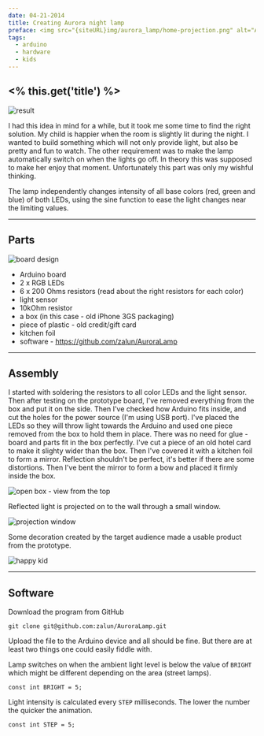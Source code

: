 ```yaml
---
date: 04-21-2014
title: Creating Aurora night lamp
preface: <img src="{siteURL}img/aurora_lamp/home-projection.png" alt="Aurora projection"/><br/>Aurora projected on the wall. Switches on automatically when it's dark. Build with Arduino and two RGB LEDs. 
tags:
  - arduino
  - hardware
  - kids
---
```


## <% this.get('title') %>

![result](../img/aurora_lamp/1-projection.png)

I had this idea in mind for a while, but it took me some time to find the right solution. My child is happier when the room is slightly lit during the night. I wanted to build something which will not only provide light, but also be pretty and fun to watch. The other requirement was to make the lamp automatically switch on when the lights go off. In theory this was supposed to make her enjoy that moment. Unfortunately this part was only my wishful thinking.  

The lamp independently changes intensity of all base colors (red, green and blue) of both LEDs, using the sine function to ease the light changes near the limiting values.

---

## Parts

![board design](../img/aurora_lamp/0-schema.png)

* Arduino board
* 2 x RGB LEDs
* 6 x 200 Ohms resistors (read about the right resistors for each color)
* light sensor
* 10kOhm resistor
* a box (in this case - old iPhone 3GS packaging)
* piece of plastic - old credit/gift card
* kitchen foil
* software - https://github.com/zalun/AuroraLamp

---

## Assembly

I started with soldering the resistors to all color LEDs and the light sensor. Then after testing on the prototype board, I've removed everything from the box and put it on the side. Then I've checked how Arduino fits inside, and cut the holes for the power source (I'm using USB port). I've placed the LEDs so they will throw light towards the Arduino and used one piece removed from the box to hold them in place. There was no need for glue - board and parts fit in the box perfectly. I've cut a piece of an old hotel card to make it slighty wider than the box. Then I've covered it with a kitchen foil to form a mirror. Reflection shouldn't be perfect, it's better if there are some distortions. Then I've bent the mirror to form a bow and placed it firmly inside the box.

![open box - view from the top](../img/aurora_lamp/2-construction.png)

Reflected light is projected on to the wall through a small window.

![projection window](../img/aurora_lamp/4-box-top.jpg)

Some decoration created by the target audience made a usable product from the prototype.

![happy kid](../img/aurora_lamp/6-happykid.png)

---

## Software

Download the program from GitHub

```git clone git@github.com:zalun/AuroraLamp.git```

Upload the file to the Arduino device and all should be fine. But there are at least two things one could easily fiddle with.

Lamp switches on when the ambient light level is below the value of `BRIGHT` which might be different depending on the area (street lamps).

```const int BRIGHT = 5;```

Light intensity is calculated every `STEP` milliseconds. The lower the number the quicker the animation.

```const int STEP = 5;```
